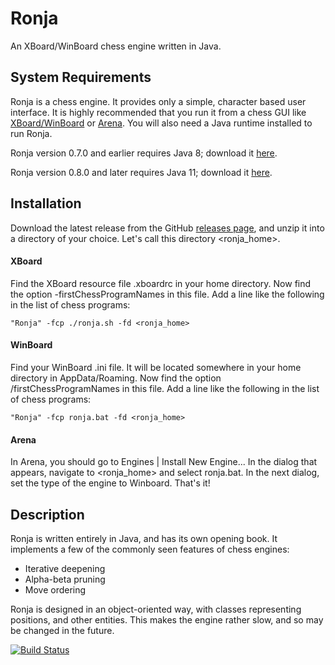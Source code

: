 # Ronja

An XBoard/WinBoard chess engine written in Java.

## System Requirements

Ronja is a chess engine. It provides  only a simple, character based user 
interface. It is highly recommended that you run it from a chess GUI like 
[XBoard/WinBoard](https://www.gnu.org/software/xboard) or
[Arena](http://www.playwitharena.de). You will also need a Java runtime
installed to run Ronja.

Ronja version 0.7.0 and earlier requires Java 8; download it 
[here](https://java.com/download).

Ronja version 0.8.0 and later requires Java 11; download it 
[here](https://jdk.java.net/11).

## Installation

Download the latest release from the GitHub 
[releases page](https://github.com/dykstrom/ronja/releases), 
and unzip it into a directory of your choice. Let's call this directory
&lt;ronja_home&gt;.

#### XBoard

Find the XBoard resource file .xboardrc in your home directory.
Now find the option -firstChessProgramNames in this file. Add a 
line like the following in the list of chess programs:

    "Ronja" -fcp ./ronja.sh -fd <ronja_home>

#### WinBoard

Find your WinBoard .ini file. It will be located somewhere in 
your home directory in AppData/Roaming. Now find the option 
/firstChessProgramNames in this file. Add a line like the
following in the list of chess programs:

    "Ronja" -fcp ronja.bat -fd <ronja_home>

#### Arena

In Arena, you should go to Engines | Install New Engine... In the 
dialog that appears, navigate to &lt;ronja_home&gt; and select ronja.bat.
In the next dialog, set the type of the engine to Winboard. That's it!

## Description

Ronja is written entirely in Java, and has its own opening book. It 
implements a few of the commonly seen features of chess engines:

* Iterative deepening
* Alpha-beta pruning
* Move ordering

Ronja is designed in an object-oriented way, with classes representing 
positions, and other entities. This makes the engine rather slow, and
so may be changed in the future.

[![Build Status](https://travis-ci.org/dykstrom/ronja.svg?branch=master)](https://travis-ci.org/dykstrom/ronja)
